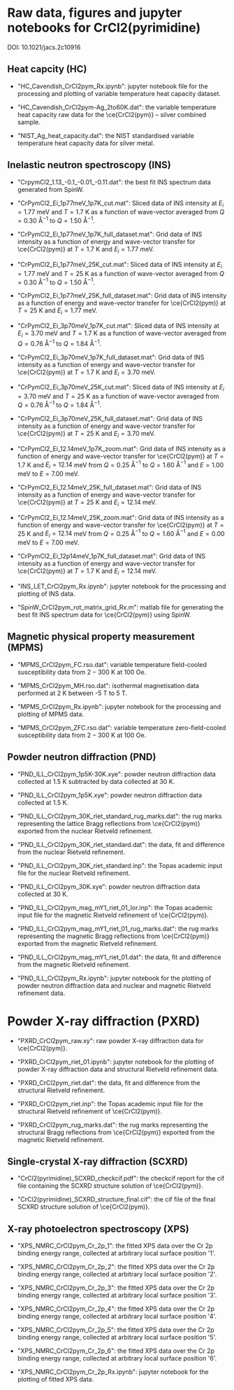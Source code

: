 # Raw data, figures and jupyter notebooks for CrCl2(pyrimidine) 
DOI: 10.1021/jacs.2c10916

## Heat capcity (HC)
  - "HC_Cavendish_CrCl2pym_Rx.ipynb": jupyter notebook file for the processing and plotting of variable temperature heat capacity dataset.

  - "HC_Cavendish_CrCl2pym-Ag_2to60K.dat": the variable temperature heat capacity raw data for the \ce{CrCl2(pym)} – silver combined sample.

  - "NIST_Ag_heat_capacity.dat": the NIST standardised variable temperature heat capacity data for silver metal.

## Inelastic neutron spectroscopy (INS)
  - "CrpymCl2_1.13_-0.1_-0.01_-0.11.dat": the best fit INS spectrum data generated from SpinW.

  - "CrPymCl2_Ei_1p77meV_1p7K_cut.mat": Sliced data of INS intensity at $E_i = 1.77$ meV and $T=1.7$ K as a function of wave-vector averaged from $Q = 0.30$ Å$^{-1}$ to $Q = 1.50$ Å$^{-1}$.

  - "CrPymCl2_Ei_1p77meV_1p7K_full_dataset.mat": Grid data of INS intensity as a function of energy and wave-vector transfer for \ce{CrCl2(pym)} at $T=1.7$ K and $E_i = 1.77$ meV.

  - "CrPymCl2_Ei_1p77meV_25K_cut.mat": Sliced data of INS intensity at $E_i = 1.77$ meV and $T=25$ K as a function of wave-vector averaged from $Q = 0.30$ Å$^{-1}$ to $Q = 1.50$ Å$^{-1}$.

  - "CrPymCl2_Ei_1p77meV_25K_full_dataset.mat": Grid data of INS intensity as a function of energy and wave-vector transfer for \ce{CrCl2(pym)} at $T=25$ K and $E_i = 1.77$ meV.

  - "CrPymCl2_Ei_3p70meV_1p7K_cut.mat": Sliced data of INS intensity at $E_i = 3.70$ meV and $T=1.7$ K as a function of wave-vector averaged from $Q = 0.76$ Å$^{-1}$ to $Q = 1.84$ Å$^{-1}$.

  - "CrPymCl2_Ei_3p70meV_1p7K_full_dataset.mat": Grid data of INS intensity as a function of energy and wave-vector transfer for \ce{CrCl2(pym)} at $T=1.7$ K and $E_i = 3.70$ meV.

  - "CrPymCl2_Ei_3p70meV_25K_cut.mat": Sliced data of INS intensity at $E_i = 3.70$ meV and $T=25$ K as a function of wave-vector averaged from $Q = 0.76$ Å$^{-1}$ to $Q = 1.84$ Å$^{-1}$.

  - "CrPymCl2_Ei_3p70meV_25K_full_dataset.mat": Grid data of INS intensity as a function of energy and wave-vector transfer for \ce{CrCl2(pym)} at $T=25$ K and $E_i = 3.70$ meV.

  - "CrPymCl2_Ei_12.14meV_1p7K_zoom.mat": Grid data of INS intensity as a function of energy and wave-vector transfer for \ce{CrCl2(pym)} at $T=1.7$ K and $E_i = 12.14$ meV from $Q = 0.25$ Å$^{-1}$ to $Q = 1.60$ Å$^{-1}$ and $E = 1.00$ meV to $E = 7.00$ meV.

  - "CrPymCl2_Ei_12.14meV_25K_full_dataset.mat": Grid data of INS intensity as a function of energy and wave-vector transfer for \ce{CrCl2(pym)} at $T=25$ K and $E_i = 12.14$ meV.

  - "CrPymCl2_Ei_12.14meV_25K_zoom.mat": Grid data of INS intensity as a function of energy and wave-vector transfer for \ce{CrCl2(pym)} at $T=25$ K and $E_i = 12.14$ meV from $Q = 0.25$ Å$^{-1}$ to $Q = 1.60$ Å$^{-1}$ and $E = 0.00$ meV to $E = 7.00$ meV.

  - "CrPymCl2_Ei_12p14meV_1p7K_full_dataset.mat": Grid data of INS intensity as a function of energy and wave-vector transfer for \ce{CrCl2(pym)} at $T=1.7$ K and $E_i = 12.14$ meV.

  - "INS_LET_CrCl2pym_Rx.ipynb": jupyter notebook for the processing and plotting of INS data.

  - "SpinW_CrCl2pym_rot_matrix_grid_Rx.m": matlab file for generating the best fit INS spectrum data for \ce{CrCl2(pym)} using SpinW.

## Magnetic physical property measurement (MPMS)
  - "MPMS_CrCl2pym_FC.rso.dat": variable temperature field-cooled susceptibility data from $2-300$ K at $100$ Oe.

  - "MPMS_CrCl2pym_MH.rso.dat": isothermal magnetisation data performed at 2 K between -5 T to 5 T.

  - "MPMS_CrCl2pym_Rx.ipynb": jupyter notebook for the processing and plotting of MPMS data.

  - "MPMS_CrCl2pym_ZFC.rso.dat": variable temperature zero-field-cooled susceptibility data from $2-300$ K at $100$ Oe.

## Powder neutron diffraction (PND)
  - "PND_ILL_CrCl2pym_1p5K-30K.xye": powder neutron diffraction data collected at 1.5 K subtracted by data collected at 30 K.

  - "PND_ILL_CrCl2pym_1p5K.xye": powder neutron diffraction data collected at 1.5 K.

  - "PND_ILL_CrCl2pym_30K_riet_standard_rug_marks.dat": the rug marks representing the lattice Bragg reflections from \ce{CrCl2(pym)} exported from the nuclear Rietveld refinement.

  - "PND_ILL_CrCl2pym_30K_riet_standard.dat": the data, fit and difference from the nuclear Rietveld refinement.

  - "PND_ILL_CrCl2pym_30K_riet_standard.inp": the Topas academic input file for the nuclear Rietveld refinement.

  - "PND_ILL_CrCl2pym_30K.xye": powder neutron diffraction data collected at 30 K.

  - "PND_ILL_CrCl2pym_mag_mY1_riet_01_lor.inp": the Topas academic input file for the magnetic Rietveld refinement of \ce{CrCl2(pym)}.

  - "PND_ILL_CrCl2pym_mag_mY1_riet_01_rug_marks.dat": the rug marks representing the magnetic Bragg reflections from \ce{CrCl2(pym)} exported from the magnetic Rietveld refinement.

  - "PND_ILL_CrCl2pym_mag_mY1_riet_01.dat": the data, fit and difference from the magnetic Rietveld refinement.

  - "PND_ILL_CrCl2pym_Rx.ipynb": jupyter notebook for the plotting of powder neutron diffraction data and nuclear and magnetic Rietveld refinement data.

# Powder X-ray diffraction (PXRD)
  - "PXRD_CrCl2pym_raw.xy": raw powder X-ray diffraction data for \ce{CrCl2(pym)}.

  - "PXRD_CrCl2pym_riet_01.ipynb": jupyter notebook for the plotting of powder X-ray diffraction data and structural Rietveld refinement data.

  - "PXRD_CrCl2pym_riet.dat": the data, fit and difference from the structural Rietveld refinement.

  - "PXRD_CrCl2pym_riet.inp": the Topas academic input file for the structural Rietveld refinement of \ce{CrCl2(pym)}.

  - "PXRD_CrCl2pym_rug_marks.dat": the rug marks representing the structural Bragg reflections from \ce{CrCl2(pym)} exported from the magnetic Rietveld refinement.

## Single-crystal X-ray diffraction (SCXRD)
  - "CrCl2(pyrimidine)_SCXRD_checkcif.pdf": the checkcif report for the cif file containing the SCXRD structure solution of \ce{CrCl2(pym)}.

  - "CrCl2(pyrimidine)_SCXRD_structure_final.cif": the cif file of the final SCXRD structure solution of \ce{CrCl2(pym)}.

## X-ray photoelectron spectroscopy (XPS)
  - "XPS_NMRC_CrCl2pym_Cr_2p_1": the fitted XPS data over the Cr 2p binding energy range, collected at arbitrary local surface position '1'.

  - "XPS_NMRC_CrCl2pym_Cr_2p_2": the fitted XPS data over the Cr 2p binding energy range, collected at arbitrary local surface position '2'.

  - "XPS_NMRC_CrCl2pym_Cr_2p_3": the fitted XPS data over the Cr 2p binding energy range, collected at arbitrary local surface position '3'.

  - "XPS_NMRC_CrCl2pym_Cr_2p_4": the fitted XPS data over the Cr 2p binding energy range, collected at arbitrary local surface position '4'.

  - "XPS_NMRC_CrCl2pym_Cr_2p_5": the fitted XPS data over the Cr 2p binding energy range, collected at arbitrary local surface position '5'.

  - "XPS_NMRC_CrCl2pym_Cr_2p_6": the fitted XPS data over the Cr 2p binding energy range, collected at arbitrary local surface position '6'.

  - "XPS_NMRC_CrCl2pym_Cr_2p_Rx.ipynb": jupyter notebook for the plotting of fitted XPS data.
